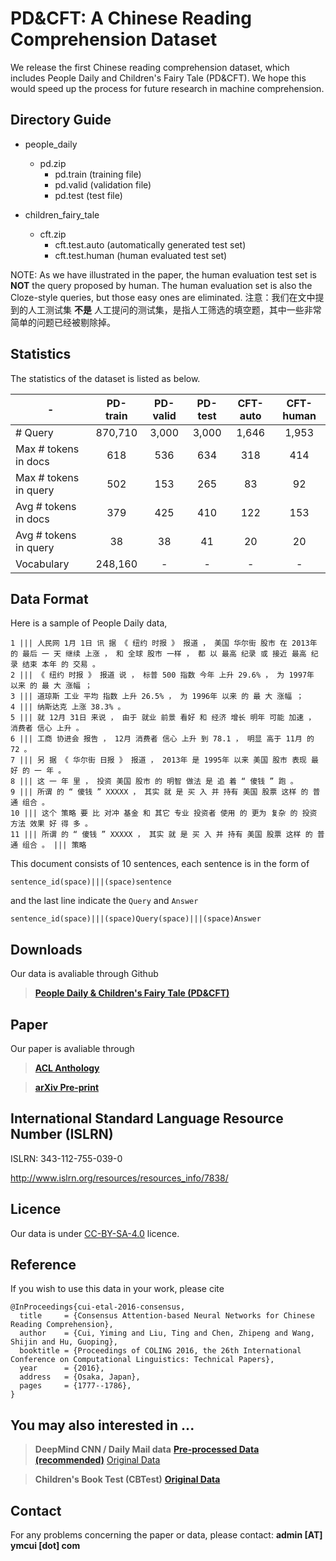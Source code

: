 # PD&CFT: A Chinese Reading Comprehension Dataset

We release the first Chinese reading comprehension dataset, which includes People Daily and Children's Fairy Tale (PD&CFT). We hope this would speed up the process for future research in machine comprehension.

## Directory Guide
- people_daily
	- pd.zip
		- pd.train (training file)
		- pd.valid (validation file)
		- pd.test  (test file)

- children_fairy_tale
	- cft.zip
		- cft.test.auto	(automatically generated test set)
		- cft.test.human (human evaluated test set)

NOTE: As we have illustrated in the paper, the human evaluation test set is **NOT** the query proposed by human. The human evaluation set is also the Cloze-style queries, but those easy ones are eliminated.
注意：我们在文中提到的人工测试集 **不是** 人工提问的测试集，是指人工筛选的填空题，其中一些非常简单的问题已经被剔除掉。

## Statistics
The statistics of the dataset is listed as below.

| - | PD-train | PD-valid | PD-test | CFT-auto | CFT-human |
|--------|:-----:|:-----:|:-----:|:-----:|:-----:|
| # Query | 870,710 | 3,000 | 3,000 | 1,646 | 1,953 |
| Max # tokens in docs | 618 | 536 | 634 | 318 | 414 |
| Max # tokens in query| 502 | 153 | 265 | 83 | 92 |
| Avg # tokens in docs | 379 | 425 | 410 | 122 | 153 |
| Avg # tokens in query| 38 | 38 | 41 | 20 | 20 |
| Vocabulary | 248,160 | - | - | - | - |


## Data Format
Here is a sample of People Daily data,
```
1 ||| 人民网 1月 1日 讯 据 《 纽约 时报 》 报道 ， 美国 华尔街 股市 在 2013年 的 最后 一 天 继续 上涨 ， 和 全球 股市 一样 ， 都 以 最高 纪录 或 接近 最高 纪录 结束 本年 的 交易 。
2 ||| 《 纽约 时报 》 报道 说 ， 标普 500 指数 今年 上升 29.6% ， 为 1997年 以来 的 最 大 涨幅 ；
3 ||| 道琼斯 工业 平均 指数 上升 26.5% ， 为 1996年 以来 的 最 大 涨幅 ；
4 ||| 纳斯达克 上涨 38.3% 。
5 ||| 就 12月 31日 来说 ， 由于 就业 前景 看好 和 经济 增长 明年 可能 加速 ， 消费者 信心 上升 。
6 ||| 工商 协进会 报告 ， 12月 消费者 信心 上升 到 78.1 ， 明显 高于 11月 的 72 。
7 ||| 另 据 《 华尔街 日报 》 报道 ， 2013年 是 1995年 以来 美国 股市 表现 最 好 的 一 年 。
8 ||| 这 一 年 里 ， 投资 美国 股市 的 明智 做法 是 追 着 “ 傻钱 ” 跑 。
9 ||| 所谓 的 “ 傻钱 ” XXXXX ， 其实 就 是 买 入 并 持有 美国 股票 这样 的 普通 组合 。
10 ||| 这个 策略 要 比 对冲 基金 和 其它 专业 投资者 使用 的 更为 复杂 的 投资 方法 效果 好 得 多 。
11 ||| 所谓 的 “ 傻钱 ” XXXXX ， 其实 就 是 买 入 并 持有 美国 股票 这样 的 普通 组合 。 ||| 策略
```
This document consists of 10 sentences, each sentence is in the form of 
```
sentence_id(space)|||(space)sentence
```
and the last line indicate the `Query` and `Answer`
```
sentence_id(space)|||(space)Query(space)|||(space)Answer
```


## Downloads
Our data is avaliable through Github
> [**People Daily & Children's Fairy Tale (PD&CFT)**](https://github.com/ymcui/Chinese-RC-Dataset)



## Paper
Our paper is avaliable through 
> [**ACL Anthology**](http://aclanthology.info/papers/consensus-attention-based-neural-networks-for-chinese-reading-comprehension)

> [**arXiv Pre-print**](https://arxiv.org/abs/1607.02250)

## International Standard Language Resource Number (ISLRN)
ISLRN: 343-112-755-039-0

http://www.islrn.org/resources/resources_info/7838/


## Licence
Our data is under [CC-BY-SA-4.0](https://creativecommons.org/licenses/by-sa/4.0/) licence.

## Reference
If you wish to use this data in your work, please cite
```
@InProceedings{cui-etal-2016-consensus,
  title		= {Consensus Attention-based Neural Networks for Chinese Reading Comprehension},
  author	= {Cui, Yiming and Liu, Ting and Chen, Zhipeng and Wang, Shijin and Hu, Guoping},
  booktitle = {Proceedings of COLING 2016, the 26th International Conference on Computational Linguistics: Technical Papers},
  year      = {2016},
  address   = {Osaka, Japan},
  pages     = {1777--1786},
}
```

## You may also interested in ...

> **DeepMind CNN / Daily Mail data**
[**Pre-processed Data (recommended)**](http://cs.nyu.edu/~kcho/DMQA/)
[Original Data](https://github.com/deepmind/rc-data)

> **Children's Book Test (CBTest)**
[**Original Data**](http://www.thespermwhale.com/jaseweston/babi/CBTest.tgz)


## Contact
For any problems concerning the paper or data, please contact: **admin [AT] ymcui [dot] com**

